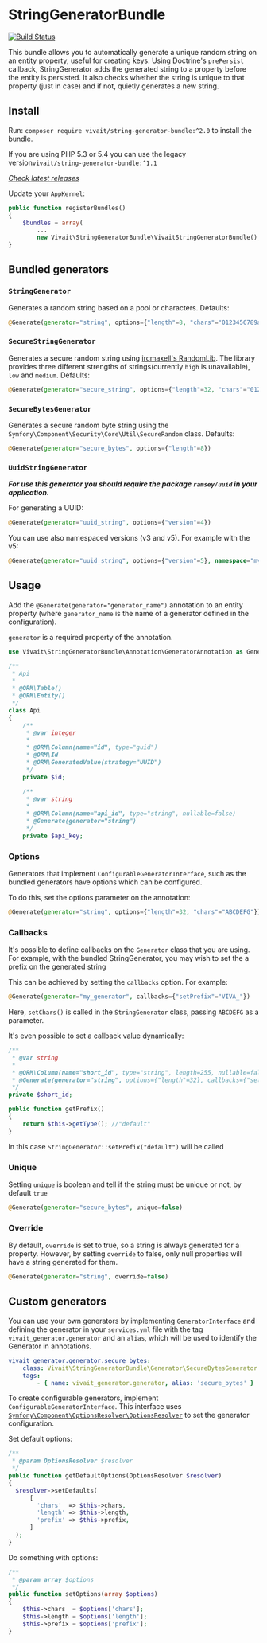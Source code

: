 # StringGeneratorBundle

[![Build Status](https://travis-ci.org/vivait/StringGeneratorBundle.svg?branch=master)](https://travis-ci.org/vivait/StringGeneratorBundle)

This bundle allows you to automatically generate a unique random string on an entity property, useful for
creating keys. Using Doctrine's `prePersist` callback, StringGenerator adds the generated string to a property
before the entity is persisted. It also checks whether the string is unique to that property (just in case) and if not, quietly
generates a new string.

## Install

Run: `composer require vivait/string-generator-bundle:^2.0` to install the bundle.

If you are using PHP 5.3 or 5.4 you can use the legacy version`vivait/string-generator-bundle:^1.1`

[*Check latest releases*](https://github.com/vivait/StringGeneratorBundle/releases)

Update your `AppKernel`:
```php
public function registerBundles()
{
    $bundles = array(
        ...
        new Vivait\StringGeneratorBundle\VivaitStringGeneratorBundle(),
}
```  

## Bundled generators

### `StringGenerator`
Generates a random string based on a pool or characters. Defaults:

```php
@Generate(generator="string", options={"length"=8, "chars"="0123456789abcdefghijklmnopqrstuvwxyzABCDEFGHIJKLMNOPQRSTUVWXYZ", "prefix"=""})
```

### `SecureStringGenerator`
Generates a secure random string using [ircmaxell's RandomLib](https://github.com/ircmaxell/RandomLib). The library provides three different strengths of
strings(currently `high` is unavailable), `low` and `medium`. Defaults:

```php
@Generate(generator="secure_string", options={"length"=32, "chars"="0123456789abcdefghijklmnopqrstuvwxyzABCDEFGHIJKLMNOPQRSTUVWXYZ", "strength"="medium"})
```

### `SecureBytesGenerator`
Generates a secure random byte string using the `Symfony\Component\Security\Core\Util\SecureRandom` class. Defaults:

```php
@Generate(generator="secure_bytes", options={"length"=8})
```

### `UuidStringGenerator`
***For use this generator you should require the package ```ramsey/uuid``` in your application.***

For generating a UUID:

```php
@Generate(generator="uuid_string", options={"version"=4})
```

You can use also namespaced versions (v3 and v5). For example with the v5:
```php
@Generate(generator="uuid_string", options={"version"=5}, namespace="my_namespace")
```

## Usage
Add the `@Generate(generator="generator_name")` annotation to an entity property
(where `generator_name` is the name of a generator defined in the configuration).

`generator` is a required property of the annotation.

```php
use Vivait\StringGeneratorBundle\Annotation\GeneratorAnnotation as Generate;

/**
 * Api
 *
 * @ORM\Table()
 * @ORM\Entity()
 */
class Api
{
    /**
     * @var integer
     *
     * @ORM\Column(name="id", type="guid")
     * @ORM\Id
     * @ORM\GeneratedValue(strategy="UUID")
     */
    private $id;

    /**
     * @var string
     *
     * @ORM\Column(name="api_id", type="string", nullable=false)
     * @Generate(generator="string")
     */
    private $api_key;
```

### Options

Generators that implement `ConfigurableGeneratorInterface`, such as the bundled generators have options which can be configured.

To do this, set the options parameter on the annotation:

```php
@Generate(generator="string", options={"length"=32, "chars"="ABCDEFG"})
```

### Callbacks

It's possible to define callbacks on the `Generator` class that you are using.
For example, with the bundled StringGenerator, you may wish to set the a prefix on the generated string

This can be achieved by setting the `callbacks` option. For example:

```php
@Generate(generator="my_generator", callbacks={"setPrefix"="VIVA_"})
```

Here, `setChars()` is called in the `StringGenerator` class, passing `ABCDEFG` as a parameter.

It's even possible to set a callback value dynamically:

```php
/**
 * @var string
 *
 * @ORM\Column(name="short_id", type="string", length=255, nullable=false)
 * @Generate(generator="string", options={"length"=32}, callbacks={"setPrefix"="getPrefix"})
 */
private $short_id;

public function getPrefix()
{
    return $this->getType(); //"default"
}
```

In this case `StringGenerator::setPrefix("default")` will be called


### Unique

Setting `unique` is boolean and tell if the string must be unique or not, by default `true`

```php
@Generate(generator="secure_bytes", unique=false)
```

### Override

By default, `override` is set to true, so a string is always generated for a property.
However, by setting `override` to false, only null properties will have a string generated for them.

```php
@Generate(generator="string", override=false)
```


## Custom generators
You can use your own generators by implementing `GeneratorInterface` and defining the generator in your `services.yml` file with the tag `vivait_generator.generator` and an `alias`, which will be used to identify the Generator in annotations.

```yaml
vivait_generator.generator.secure_bytes:
    class: Vivait\StringGeneratorBundle\Generator\SecureBytesGenerator
    tags:
        - { name: vivait_generator.generator, alias: 'secure_bytes' }
```

To create configurable generators, implement `ConfigurableGeneratorInterface`. This interface uses
[`Symfony\Component\OptionsResolver\OptionsResolver`](http://symfony.com/doc/current/components/options_resolver.html) to set the generator configuration.

Set default options:

```php
/**
 * @param OptionsResolver $resolver
 */
public function getDefaultOptions(OptionsResolver $resolver)
{
  $resolver->setDefaults(
      [
        'chars'  => $this->chars,
        'length' => $this->length,
        'prefix' => $this->prefix,
      ]
  );
}
  ```

Do something with options:

```php
/**
 * @param array $options
 */
public function setOptions(array $options)
{
    $this->chars  = $options['chars'];
    $this->length = $options['length'];
    $this->prefix = $options['prefix'];
}
```
